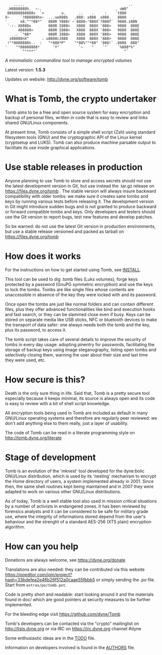 
        .....                                                ..
     .H8888888h.  ~-.                                  . uW8"
     888888888888x  `>        u.      ..    .     :    `t888
    X~     `?888888hx~  ...ue888b   .888: x888  x888.   8888   .
    '      x8.^"*88*"   888R Y888r ~`8888~'888X`?888f`  9888.z88N
     `-:- X8888x        888R I888>   X888  888X '888>   9888  888E
          488888>       888R I888>   X888  888X '888>   9888  888E
        .. `"88*        888R I888>   X888  888X '888>   9888  888E
      x88888nX"      . u8888cJ888    X888  888X '888>   9888  888E
     !"*8888888n..  :   "*888*P"    "*88%""*88" '888!` .8888  888"
    '    "*88888888*      'Y"         `~    "    `"`    `%888*%"
            ^"***"`                                        "`

*A minimalistic commandline tool to manage encrypted volumes*

Latest version: **1.5.3**

Updates on website: http://dyne.org/software/tomb

# What is Tomb, the crypto undertaker

Tomb aims to be a free and open source system for easy encryption and
backup of personal files, written in code that is easy to review and
links shared GNU/Linux components.

At present time, Tomb consists of a simple shell script (Zsh) using
standard filesystem tools (GNU) and the cryptographic API of the Linux
kernel (cryptsetup and LUKS). Tomb can also produce machine parsable
output to facilitate its use inside graphical applications.

# Use stable releases in production

Anyone planning to use Tomb to store and access secrets should not use
the latest development version in Git, but use instead the .tar.gz
release on https://files.dyne.org/tomb . The stable version will
always insure backward compatibility with older tombs: we make sure it
creates sane tombs and keys by running various tests before releasing
it. The development version in Git might introduce sudden bugs and is
not granted to produce backward or forward compatible tombs and keys.
Only developers and testers should use the Git version to report bugs,
test new features and develop patches.

So be warned: do not use the latest Git version in production
environments, but use a stable release versioned and packed as
tarball on https://files.dyne.org/tomb

# How does it works

For the instructions on how to get started using Tomb, see [INSTALL](INSTALL.md).

This tool can be used to dig .tomb files (Luks volumes), forge keys
protected by a password (GnuPG symmetric encryption) and use the keys
to lock the tombs. Tombs are like single files whose contents are
unaccessible in absence of the key they were locked with and its
password.

Once open the tombs are just like normal folders and can contain
different files, plus they offer advanced functionalities like bind
and execution hooks and fast search, or they can be slammed close even
if busy. Keys can be stored on separate media like USB sticks, NFC or
bluetooth devices to make the transport of data safer: one always
needs both the tomb and the key, plus its password, to access it.

The tomb script takes care of several details to improve the security
of tombs in every day usage: adopting pinentry for passwords,
facilitating the storage of backup keys using image steganography,
listing open tombs and selectively closing them, warning the user
about their size and last time they were used, etc.

# How secure is this?

Death is the only sure thing in life. Said that, Tomb is a pretty
secure tool especially because it keeps minimal, its source is always
open and its code is easy to review with a bit of shell script
knowledge.

All encryption tools being used in Tomb are included as default in
many GNU/Linux operating systems and therefore are regularly peer
reviewed: we don't add anything else to them really, just a layer of
usability.

The code of Tomb can be read in a literate programming style on
http://tomb.dyne.org/literate

# Stage of development

Tomb is an evolution of the 'mknest' tool developed for the dyne:bolic
GNU/Linux distribution, which is used by its 'nesting' mechanism to
encrypt the Home directory of users, a system implemented already in
2001. Since then, the same shell routines kept being maintained and in
2007 they were adapted to work on various other GNU/Linux distributions.

As of today, Tomb is a well stable tool also used in mission critical
situations by a number of activists in endangered zones. It has been
reviewed by forensics analysts and it can be considered to be safe for
military grade use, where the integrity of informations stored depend
from the user's behaviour and the strenght of a standard AES-256
(XTS plain) encryption algorithm.

# How can you help

Donations are always welcome, see https://dyne.org/donate

Translations are also needed: they can be contributed via this website
https://poeditor.com/join/project?hash=33bdefea2e46b26f512a0caae55fbbb5
or simply sending the .po file. Start from `extras/po/tomb.pot`.

Code is pretty short and readable: start looking around it and the
materials found in doc/ which are good pointers at security measures
to be further implemented.

For the bleeding edge visit https://github.com/dyne/Tomb

Tomb's developers can be contacted via the "crypto" mailinglist on
http://lists.dyne.org or via IRC on https://irc.dyne.org channel #dyne

Some enthusiastic ideas are in the [TODO](doc/TODO.org) file.

Information on developers involved is found in the [AUTHORS](AUTHORS.md) file.

